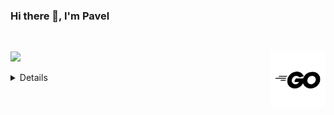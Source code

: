 ### Hi there 👋, I'm Pavel
<br />

![](https://komarev.com/ghpvc/?username=mdalbrid)
<img align="right" alt="Golang" width="89px" src="https://raw.githubusercontent.com/github/explore/80688e429a7d4ef2fca1e82350fe8e3517d3494d/topics/go/go.png" />
<details>
  <align="right">
  <summary>:fire: Statistics:</summary>
   <img align="left" alt="codeSTACKr's GitHub Stats" src="https://github-readme-stats.vercel.app/api/top-langs/?username=mdalbrid&langs_count=8&layout=compact&theme=dracula" />
      <img align="centre" alt="codeSTACKr's GitHub Stats" src="https://github-readme-stats.vercel.app/api?username=mdalbrid&show_icons=true&theme=dracula" />
</details>



<!--
**mdalbrid/mdalbrid** is a ✨ _special_ ✨ repository because its `README.md` (this file) appears on your GitHub profile.

Here are some ideas to get you started:

- 🔭 I’m currently working on ...
- 🌱 I’m currently learning ...
- 👯 I’m looking to collaborate on ...
- 🤔 I’m looking for help with ...
- 💬 Ask me about ...
- 📫 How to reach me: ...
- 😄 Pronouns: ...
- ⚡ Fun fact: ...
-->
